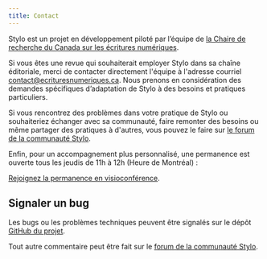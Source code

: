 ```yaml
---
title: Contact
---
```


Stylo est un projet en développement piloté par l’équipe de [la Chaire de recherche du Canada sur les écritures numériques](https://www.ecrituresnumeriques.ca/fr).

Si vous êtes une revue qui souhaiterait employer Stylo dans sa chaîne éditoriale, merci de contacter directement l'équipe à l'adresse courriel <contact@ecrituresnumeriques.ca>. Nous prenons en considération des demandes spécifiques d’adaptation de Stylo à des besoins et pratiques particuliers.

Si vous rencontrez des problèmes dans votre pratique de Stylo ou souhaiteriez échanger avec sa communauté, faire remonter des besoins ou même partager des pratiques à d'autres, vous pouvez le faire sur [le forum de la communauté Stylo](https://discussions.revue30.org/c/stylo/5).

Enfin, pour un accompagnement plus personnalisé, une permanence est ouverte tous les jeudis de 11h à 12h (Heure de Montréal)&nbsp;:

[Rejoignez la permanence en visioconférence](https://meet.jit.si/stylo).

## Signaler un bug 

Les bugs ou les problèmes techniques peuvent être signalés sur le dépôt [GitHub du projet](https://github.com/EcrituresNumeriques/stylo/issues).

Tout autre commentaire peut être fait sur le [forum de la communauté Stylo](https://discussions.revue30.org/c/stylo/5).
